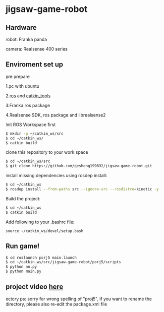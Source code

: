 # jigsaw-game-robot

## Hardware
robot: Franka panda

camera: Realsense 400 series

## Enviroment set up
pre prepare

1.pc with ubuntu

2.[ros](http://wiki.ros.org/kinetic/Installation/Ubuntu) and [catkin_tools](https://catkin-tools.readthedocs.io/en/latest/installing.html)

3.Franka ros package

4.Realsense SDK, ros package and librealsense2

Init ROS Workspace first
```sh
$ mkdir -p ~/catkin_ws/src
$ cd ~/catkin_ws/
$ catkin build
```

clone this repository to your work space
```sh
$ cd ~/catkin_ws/src
$ git clone https://github.com/gesheng199832/jigsaw-game-robot.git
```

install missing dependencies using rosdep install:
```sh
$ cd ~/catkin_ws
$ rosdep install --from-paths src --ignore-src --rosdistro=kinetic -y
```

Build the project:
```sh
$ cd ~/catkin_ws
$ catkin build
```

Add following to your .bashrc file:
```
source ~/catkin_ws/devel/setup.bash
```
## Run game!
```sh
$ cd roslaunch porj5 main.launch
$ cd ~/catkin_ws/src/jigsaw-game-robot/porj5/scripts
$ python nn.py
$ python main.py
```
## project video [here](https://www.bilibili.com/video/av54739320)
ectory
ps: sorry for wrong spelling of "proj5", if you want to rename the directory, please also re-edit the package.xml file 
